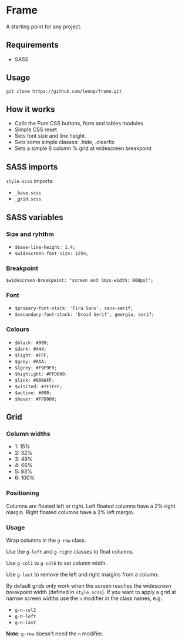 # Frame

A starting point for any project.

## Requirements

- SASS

## Usage

`git clone https://github.com/leonp/frame.git`

## How it works

- Calls the Pure CSS buttons, form and tables modules
- Simple CSS reset
- Sets font size and line height
- Sets some simple classes: .hide, .clearfix
- Sets a simple 6 column % grid at widescreen breakpoint

## SASS imports

`style.scss` imports:

- `_base.scss`
- `_grid.scss`

## SASS variables

### Size and ryhthm

- `$base-line-height: 1.4;`
- `$widescreen-font-size: 125%;`

### Breakpoint

`$widescreen-breakpoint: "screen and (min-width: 900px)";`

### Font

- `$primary-font-stack: 'Fira Sans', sans-serif;`
- `$secondary-font-stack: 'Droid Serif', georgia, serif;`

### Colours

- `$black: #000;`
- `$dark: #444;`
- `$light: #FFF;`
- `$grey: #AAA;`
- `$lgrey: #F9F9F9;`
- `$highlight: #FFD000;`
- `$link: #0000FF;`
- `$visited: #7F7FFF;`
- `$active: #000;`
- `$hover: #FFD000;`

## Grid

### Column widths

- 1: 15%
- 2: 32%
- 3: 49%
- 4: 66%
- 5: 83%
- 6: 100%

### Positioning

Columns are floated left or right. Left floated columns have a 2% right margin. Right floated columns have a 2% left margin.

### Usage

Wrap columns in the `g-row` class.

Use the `g-left` and `g-right` classes to float columns.

Use `g-col1` to `g-col6` to set column width.

Use `g-last` to remove the left and right margins from a column.

By default grids only work when the screen reaches the widescreen breakpoint width (defined in `style.scss`). If you want to apply a grid at narrow screen widths use the `n` modifier in the class names, e.g.:

- `g-n-col2`
- `g-n-left`
- `g-n-last`

**Note**: `g-row` doesn't need the `n` modifier.